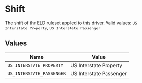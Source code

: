 # Shift

The shift of the ELD ruleset applied to this driver.  Valid values: `US Interstate Property`, `US Interstate Passenger`


## Values

| Name                      | Value                     |
| ------------------------- | ------------------------- |
| `US_INTERSTATE_PROPERTY`  | US Interstate Property    |
| `US_INTERSTATE_PASSENGER` | US Interstate Passenger   |